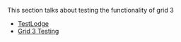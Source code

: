 This section talks about testing the functionality of grid 3

- [TestLodge](grid3_testlodge)
- [Grid 3 Testing](grid3_testing)